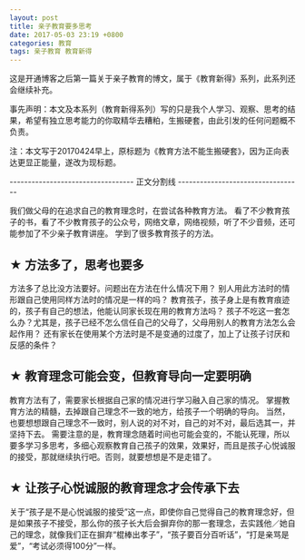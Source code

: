 ```yaml
---
layout: post
title: 亲子教育要多思考
date: 2017-05-03 23:19 +0800
categories: 教育
tags: 亲子教育 教育新得
---
```


这是开通博客之后第一篇关于亲子教育的博文，属于《教育新得》系列，此系列还会继续补充。

事先声明：本文及本系列（教育新得系列）写的只是我个人学习、观察、思考的结果，希望有独立思考能力的你取精华去糟粕，生搬硬套，由此引发的任何问题概不负责。

<!--more-->

注：本文写于20170424早上，原标题为《教育方法不能生搬硬套》，因为正向表达更显正能量，遂改为现标题。

---------------------------------- 正文分割线 ----------------------------------

我们做父母的在追求自己的教育理念时，在尝试各种教育方法。
看了不少教育孩子的书，看了不少教育孩子的公众号，网络文章，网络视频，听了不少音频，还可能参加了不少亲子教育讲座。
学到了很多教育孩子的方法。

## &#9733; 方法多了，思考也要多

方法多了总比没方法要好。问题出在方法在什么情况下用？
别人用此方法时的情形跟自己使用同样方法时的情况是一样的吗？
教育孩子，孩子身上是有教育痕迹的，孩子有自己的想法，他能认同家长现在用的教育方法吗？
孩子不吃这一套怎么办？尤其是，孩子已经不怎么信任自己的父母了，父母用别人的教育方法怎么会起作用？
还有家长在使用某个方法时是不是变通的过度了，加上了让孩子讨厌和反感的条件？

## &#9733; 教育理念可能会变，但教育导向一定要明确

教育方法有了，需要家长根据自己家的情况进行学习融入自己家的情况。
掌握教育方法的精髓，去掉跟自己理念不一致的地方，给孩子一个明确的导向。
当然，也要想想跟自己理念不一致时，别人说的对不对，自己的对不对，最后选其一，并坚持下去。
需要注意的是，教育理念随着时间也可能会变的，不能认死理，所以要多学习多思考，多细心观察教育自己孩子的效果，效果好，而且是孩子心悦诚服的接受，那就继续执行吧。否则，就要想想是不是走错了。

## &#9733; 让孩子心悦诚服的教育理念才会传承下去

关于“孩子是不是心悦诚服的接受”这一点，即使你自己觉得自己的教育理念好，但是如果孩子不接受，那么你的孩子长大后会摒弃你的那一套理念，去实践他／她自己的理念，就像我们正在摒弃“棍棒出孝子”，“孩子要百分百听话”，“打是亲骂是爱”，“考试必须得100分”一样。
